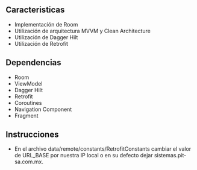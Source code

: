 ## Caracteristicas

- Implementación de Room
- Utilización de arquitectura MVVM y Clean Architecture
- Utilización de Dagger Hilt
- Utilización de Retrofit

## Dependencias

- Room
- ViewModel
- Dagger Hilt
- Retrofit
- Coroutines
- Navigation Component
- Fragment

## Instrucciones

- En el archivo data/remote/constants/RetrofitConstants cambiar el valor de URL_BASE por nuestra IP local o en su defecto dejar sistemas.pit-sa.com.mx.
